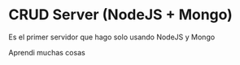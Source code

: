 # CRUD Server (NodeJS + Mongo)
Es el primer servidor que hago solo usando NodeJS y Mongo

Aprendi muchas cosas
